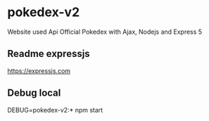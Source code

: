 # pokedex-v2
Website used Api Official Pokedex with Ajax, Nodejs and Express 5

## Readme expressjs
https://expressjs.com

## Debug local 
DEBUG=pokedex-v2:* npm start
